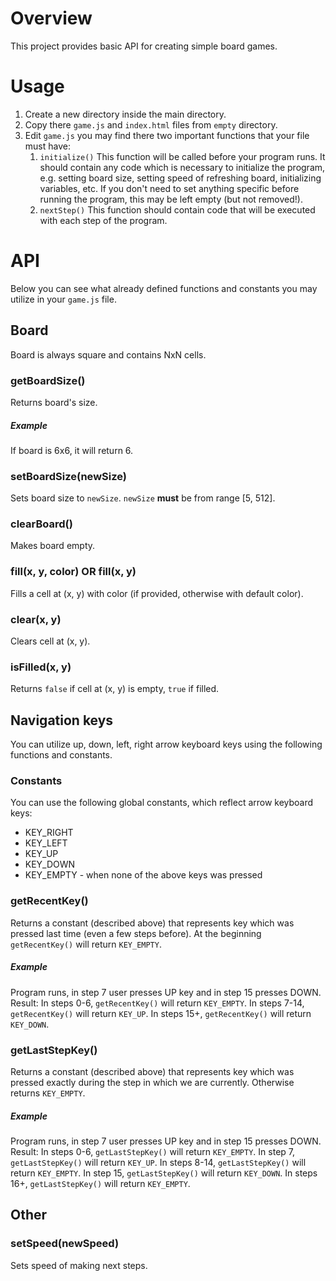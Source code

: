 # Overview
This project provides basic API for creating simple board games.

# Usage
1. Create a new directory inside the main directory.
2. Copy there `game.js` and `index.html` files from `empty` directory.
3. Edit `game.js` you may find there two important functions that your file must have:
    1. `initialize()` This function will be called before your program runs. It should contain any code which is necessary to initialize the program, e.g. setting board size, setting speed of refreshing board, initializing variables, etc. If you don't need to set anything specific before running the program, this may be left empty (but not removed!).
    2. `nextStep()` This function should contain code that will be executed with each step of the program. 

# API
Below you can see what already defined functions and constants you may utilize in your `game.js` file.

## Board
Board is always square and contains NxN cells.

### getBoardSize()
Returns board's size.
##### Example
If board is 6x6, it will return 6.

### setBoardSize(newSize)
Sets board size to `newSize`. `newSize` **must** be from range [5, 512].

### clearBoard()
Makes board empty.

### fill(x, y, color) OR fill(x, y)
Fills a cell at (x, y) with color (if provided, otherwise with default color).

### clear(x, y)
Clears cell at (x, y).

### isFilled(x, y)
Returns `false` if cell at (x, y) is empty, `true` if filled.

## Navigation keys
You can utilize up, down, left, right arrow keyboard keys using the following functions and constants.

### Constants
You can use the following global constants, which reflect arrow keyboard keys:
* KEY_RIGHT
* KEY_LEFT
* KEY_UP
* KEY_DOWN
* KEY_EMPTY - when none of the above keys was pressed

### getRecentKey()
Returns a constant (described above) that represents key which was pressed last time (even a few steps before).
At the beginning `getRecentKey()` will return `KEY_EMPTY`.
##### Example
Program runs, in step 7 user presses UP key and in step 15 presses DOWN.
Result:
In steps 0-6, `getRecentKey()` will return `KEY_EMPTY`.
In steps 7-14, `getRecentKey()` will return `KEY_UP`.
In steps 15+, `getRecentKey()` will return `KEY_DOWN`.

### getLastStepKey()
Returns a constant (described above) that represents key which was pressed exactly during the step in which we are currently. Otherwise returns `KEY_EMPTY`.
##### Example
Program runs, in step 7 user presses UP key and in step 15 presses DOWN.
Result:
In steps 0-6, `getLastStepKey()` will return `KEY_EMPTY`.
In step 7, `getLastStepKey()` will return `KEY_UP`.
In steps 8-14, `getLastStepKey()` will return `KEY_EMPTY`.
In step 15, `getLastStepKey()` will return `KEY_DOWN`.
In steps 16+, `getLastStepKey()` will return `KEY_EMPTY`.

## Other
### setSpeed(newSpeed)
Sets speed of making next steps.


